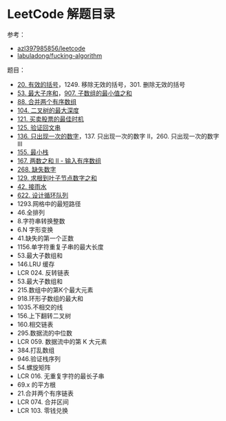 # LeetCode 解题目录  

参考：
- [azl397985856/leetcode](https://github.com/azl397985856/leetcode)  
- [labuladong/fucking-algorithm](https://github.com/labuladong/fucking-algorithm)  

题目：  
- [20. 有效的括号](./020.md)，1249. 移除无效的括号，301. 删除无效的括号
- [53. 最大子序和](./053.md)，[907. 子数组的最小值之和](./907.md)
- [88. 合并两个有序数组](./088.md)
- [104. 二叉树的最大深度](./104.md)
- [121. 买卖股票的最佳时机](./121.md)
- [125. 验证回文串](./125.md)
- [136. 只出现一次的数字](./136.md)，137. 只出现一次的数字 II，260. 只出现一次的数字 III
- [155. 最小栈](./155.md)
- [167. 两数之和 II - 输入有序数组](./167.md)
- [268. 缺失数字](./268.md)
- [129. 求根到叶子节点数字之和](./129.md)
- [42. 接雨水](./42.md)
- [622. 设计循环队列](../algorithm/002_queue.md#循环队列)
- 1293.网格中的最短路径
- 46.全排列  
- 8.字符串转换整数
- 6.N 字形变换
- 41.缺失的第一个正数
- 1156.单字符重复子串的最大长度
- 53.最大子数组和
- 146.LRU 缓存
- LCR 024. 反转链表
- 53.最大子数组和
- 215.数组中的第K个最大元素
- 918.环形子数组的最大和
- 1035.不相交的线
- 156.上下翻转二叉树
- 160.相交链表
- 295.数据流的中位数
- LCR 059. 数据流中的第 K 大元素
- 384.打乱数组
- 946.验证栈序列
- 54.螺旋矩阵
- LCR 016. 无重复字符的最长子串
- 69.x 的平方根 
- 21.合并两个有序链表
- LCR 074. 合并区间
- LCR 103. 零钱兑换